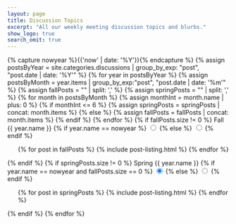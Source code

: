 ```yaml
---
layout: page
title: Discussion Topics
excerpt: "All our weekly meeting discussion topics and blurbs."
show_logo: true
search_omit: true
---
```


<div class='center-btns'>
{% capture nowyear %}{{'now' | date: '%Y'}}{% endcapture %}
{% assign postsByYear = site.categories.discussions | group_by_exp: "post", "post.date | date: '%Y'" %}
{% for year in postsByYear %}
  {% assign postsByMonth = year.items | group_by_exp:"post", "post.date | date: '%m'" %}
  {% assign fallPosts = "" | split: ',' %}
  {% assign springPosts = "" | split: ',' %}
  {% for month in postsByMonth %}
    {% assign monthInt = month.name | plus: 0 %}
    {% if monthInt <= 6 %}
      {% assign springPosts = springPosts | concat: month.items %}
    {% else %}
      {% assign fallPosts = fallPosts | concat: month.items %}
    {% endif %}
  {% endfor %}
  {% if fallPosts.size != 0 %}
      <label for='cp-f{{ year.name }}' class="btn">Fall {{ year.name }}</label>
      {% if year.name == nowyear %}
        <input type='radio' name='a' id='cp-f{{ year.name }}' checked='checked'>
      {% else %}
        <input type='radio' name='a' id='cp-f{{ year.name }}'>
      {% endif %}
      <ul class="post-list">
        {% for post in fallPosts %}
          {% include post-listing.html %}
        {% endfor %}
      </ul>
  {% endif %}
  {% if springPosts.size != 0 %}
      <label for='cp-s{{ year.name }}' class="btn">Spring {{ year.name }}</label>
      {% if year.name == nowyear and fallPosts.size == 0 %}
        <input type='radio' name='a' id='cp-s{{ year.name }}' checked='checked'>
      {% else %}
        <input type='radio' name='a' id='cp-s{{ year.name }}'>
      {% endif %}
      <ul class="post-list">
        {% for post in springPosts %}
          {% include post-listing.html %}
        {% endfor %}
      </ul>
  {% endif %}
{% endfor %}
</div>
